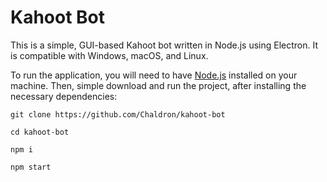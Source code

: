 # Kahoot Bot

This is a simple, GUI-based Kahoot bot written in Node.js using Electron. It is compatible with Windows, macOS, and Linux.

To run the application, you will need to have [Node.js](https://nodejs.org/en/) installed on your machine. Then, simple download and run the project, after installing the necessary dependencies: 

`git clone https://github.com/Chaldron/kahoot-bot`

`cd kahoot-bot`

`npm i`

`npm start`